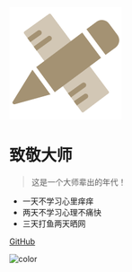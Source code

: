 ![logo](./img/icon.png) 

# 致敬大师

> 这是一个大师辈出的年代！
- 一天不学习心里痒痒
- 两天不学习心理不痛快
- 三天打鱼两天晒网 

[GitHub](https://github.com/CaoChensy/MyLearning)

![color](#f0f0f0)
